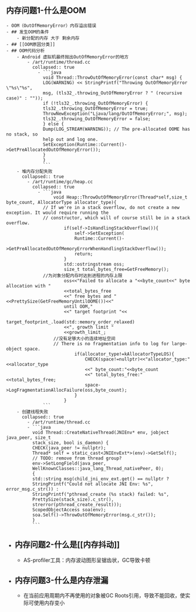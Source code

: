 ## 内存问题1-什么是OOM
	- OOM（OutOfMemoryError）内存溢出错误
	- ## 发生OOM的条件
		- 新分配的内存 大于 剩余内存
	- ## [[OOM原因分类]]
	- ## OOM代码分析
		- Android 虚拟机最终抛出OutOfMemoryError的地方
			- /art/runtime/thread.cc
			  collapsed:: true
				- ```java
				  void Thread::ThrowOutOfMemoryError(const char* msg) {
				  LOG(WARNING) << StringPrintf("Throwing OutOfMemoryError \"%s\"%s",
				  msg, (tls32_.throwing_OutOfMemoryError ? " (recursive case)" : ""));
				  if (!tls32_.throwing_OutOfMemoryError) {
				  tls32_.throwing_OutOfMemoryError = true;
				  ThrowNewException("Ljava/lang/OutOfMemoryError;", msg);
				  tls32_.throwing_OutOfMemoryError = false;
				  } else {
				  Dump(LOG_STREAM(WARNING)); // The pre-allocated OOME has no stack, so
				  help out and log one.
				  SetException(Runtime::Current()->GetPreAllocatedOutOfMemoryError());
				  }
				  }
				  ```
		- 堆内存分配失败
		  collapsed:: true
			- /art/runtime/gc/heap.cc
			  collapsed:: true
				- ```java
				      void Heap::ThrowOutOfMemoryError(Thread*self,size_t byte_count, AllocatorType allocator_type){
				  // If we're in a stack overflow, do not create a new exception. It would require running the
				  // constructor, which will of course still be in a stack overflow.
				          if(self->IsHandlingStackOverflow()){
				              self->SetException(
				              Runtime::Current()-
				              >GetPreAllocatedOutOfMemoryErrorWhenHandlingStackOverflow());
				              return;
				          }
				          std::ostringstream oss;
				          size_t total_bytes_free=GetFreeMemory();
				  //为对象分配内存时达到进程的内存上限
				          oss<<"Failed to allocate a "<<byte_count<<" byte allocation with "
				          <<total_bytes_free
				          <<" free bytes and "<<PrettySize(GetFreeMemoryUntilOOME())<<"
				          until OOM,"
				          <<" target footprint "<<
				          target_footprint_.load(std::memory_order_relaxed)
				          <<", growth limit "
				          <<growth_limit_;
				      //没有足够大小的连续地址空间
				      // There is no fragmentation info to log for large-object space.
				              if(allocator_type!=kAllocatorTypeLOS){
				                  CHECK(space!=nullptr)<<"allocator_type:"<<allocator_type
				                  <<" byte_count:"<<byte_count
				                  <<" total_bytes_free:"<<total_bytes_free;
				                  space->LogFragmentationAllocFailure(oss,byte_count);
				              }
				          }
				  ```
		- 创建线程失败
		  collapsed:: true
			- /art/runtime/thread.cc
			- ```java
			  void Thread::CreateNativeThread(JNIEnv* env, jobject java_peer, size_t
			  stack_size, bool is_daemon) {
			  CHECK(java_peer != nullptr);
			  Thread* self = static_cast<JNIEnvExt*>(env)->GetSelf();
			  // TODO: remove from thread group?
			  env->SetLongField(java_peer,
			  WellKnownClasses::java_lang_Thread_nativePeer, 0);
			  {
			  std::string msg(child_jni_env_ext.get() == nullptr ?
			  StringPrintf("Could not allocate JNI Env: %s", error_msg.c_str()) :
			  StringPrintf("pthread_create (%s stack) failed: %s",
			  PrettySize(stack_size).c_str(),
			  strerror(pthread_create_result)));
			  ScopedObjectAccess soa(env);
			  soa.Self()->ThrowOutOfMemoryError(msg.c_str());
			  }
			  ```
- ## 内存问题2-什么是[[内存抖动]]
	- AS-profiler工具：内存波动图形呈锯齿状，GC导致卡顿
- ## 内存问题3-什么是内存泄漏
	- 在当前应用周期内不再使用的对象被GC Roots引用，导致不能回收，使实际可使用内存变小